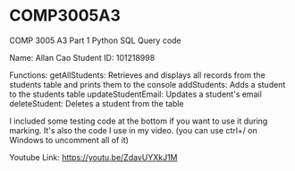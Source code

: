 # COMP3005A3
COMP 3005 A3 Part 1 Python SQL Query code

Name: Allan Cao
Student ID: 101218998

Functions: 
getAllStudents: Retrieves and displays all records from the students table and prints them to the console
addStudents: Adds a student to the students table
updateStudentEmail: Updates a student's email
deleteStudent: Deletes a student from the table

I included some testing code at the bottom if you want to use it during marking. It's also the code I use in my video. (you can use ctrl+/ on Windows to uncomment all of it)

Youtube Link: https://youtu.be/ZdavUYXkJ1M

